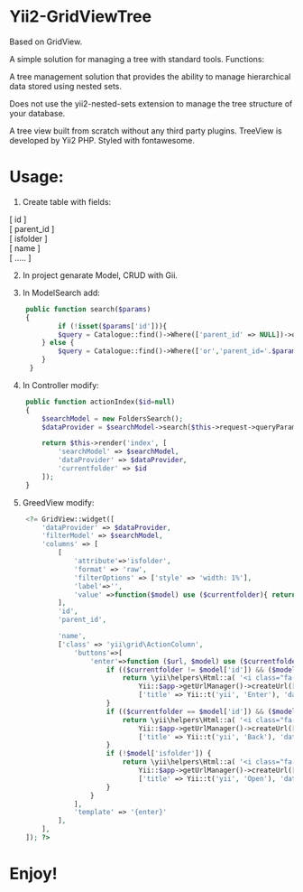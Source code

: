 # Yii2-GridViewTree

Based on GridView.

A simple solution for managing a tree with standard tools. Functions:

A tree management solution that provides the ability to manage hierarchical data stored using nested sets.

Does not use the yii2-nested-sets extension to manage the tree structure of your database.

A tree view built from scratch without any third party plugins. TreeView is developed by Yii2 PHP.
Styled with fontawesome.

# Usage:

1. Create table with fields:

[ id ] <br>
[ parent_id ]<br>
[ isfolder ]<br>
[ name ]<br>
[ ..... ]

2. In project genarate Model, CRUD with Gii.

3. In ModelSearch add: 

```php
    public function search($params)
    {
            if (!isset($params['id'])){
            $query = Catalogue::find()->Where(['parent_id' => NULL])->orderBy(['isfolder'=>SORT_DESC]);
        } else {
            $query = Catalogue::find()->Where(['or','parent_id='.$params['id'],'id='.$params['id']])->orderBy(['isfolder'=>SORT_DESC]);
        }
     }  
```
        
4. In Controller modify:

```php
    public function actionIndex($id=null)
    {
        $searchModel = new FoldersSearch();
        $dataProvider = $searchModel->search($this->request->queryParams);

        return $this->render('index', [
            'searchModel' => $searchModel,
            'dataProvider' => $dataProvider,
            'currentfolder' => $id
        ]);
    }
```

5. GreedView modify:

```php
    <?= GridView::widget([
        'dataProvider' => $dataProvider,
        'filterModel' => $searchModel,
        'columns' => [
            [
                'attribute'=>'isfolder',
                'format' => 'raw',
                'filterOptions' => ['style' => 'width: 1%'],
                'label'=>'',
                'value' =>function($model) use ($currentfolder){ return ( $model->id == $currentfolder )? '<i class="fa-solid fa-folder-open"></i>' : (( $model->isfolder )? '<i class="fa-solid fa-folder"></i>':'<i class="fa-solid fa-file"></i>'); },
            ],
            'id',
            'parent_id',

            'name',
            ['class' => 'yii\grid\ActionColumn',
                'buttons'=>[
                    'enter'=>function ($url, $model) use ($currentfolder) {
                        if (($currentfolder != $model['id']) && ($model['isfolder']) ) {
                            return \yii\helpers\Html::a( '<i class="fa-solid fa-arrow-right-to-bracket"></i>',
                                Yii::$app->getUrlManager()->createUrl(['/folders/index','id'=>$model['id']]),
                                ['title' => Yii::t('yii', 'Enter'), 'data-pjax' => '1']);
                        }
                        if (($currentfolder == $model['id']) && ($model['isfolder']) ) {
                            return \yii\helpers\Html::a( '<i class="fa-solid fa-turn-up"></i>',
                                Yii::$app->getUrlManager()->createUrl(['/folders/index','id'=>$model['parent_id']]),
                                ['title' => Yii::t('yii', 'Back'), 'data-pjax' => '1']);
                        }
                        if (!$model['isfolder']) {
                            return \yii\helpers\Html::a( '<i class="fa-solid fa-eye"></i>',
                                Yii::$app->getUrlManager()->createUrl(['/folders/view','id'=>$model['id']]),
                                ['title' => Yii::t('yii', 'Open'), 'data-pjax' => '1']);
                        }
                    }
                ],
                'template' => '{enter}'
            ],
        ],
    ]); ?>
```


# Enjoy!
